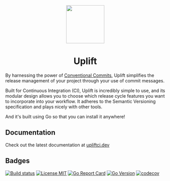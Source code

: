 <div align="center">
  <a href="https://upliftci.dev" alt="Uplift">
    <img src="https://github.com/gembaadvantage/uplift/raw/main/docs/content/static/logo.png" width="120px" />
  </a>
  <h1>Uplift</h1>
</div>

By harnessing the power of [Conventional Commits](https://www.conventionalcommits.org/en/v1.0.0/), Uplift simplifies the release management of your project through your use of commit messages.

Built for Continuous Integration (CI), Uplift is incredibly simple to use, and its modular design allows you to choose which release cycle features you want to incorporate into your workflow. It adheres to the Semantic Versioning specification and plays nicely with other tools.

And it's built using Go so that you can install it anywhere!

## Documentation

Check out the latest documentation at [upliftci.dev](https://upliftci.dev)

## Badges

[![Build status](https://img.shields.io/github/workflow/status/gembaadvantage/uplift/ci?style=flat-square&logo=go)](https://github.com/gembaadvantage/uplift/actions?workflow=ci)
[![License MIT](https://img.shields.io/badge/license-MIT-blue.svg?style=flat-square)](/LICENSE)
[![Go Report Card](https://goreportcard.com/badge/github.com/gembaadvantage/uplift?style=flat-square)](https://goreportcard.com/report/github.com/gembaadvantage/uplift)
[![Go Version](https://img.shields.io/github/go-mod/go-version/gembaadvantage/uplift.svg?style=flat-square)](go.mod)
[![codecov](https://codecov.io/gh/gembaadvantage/uplift/branch/main/graph/badge.svg)](https://codecov.io/gh/gembaadvantage/uplift)
